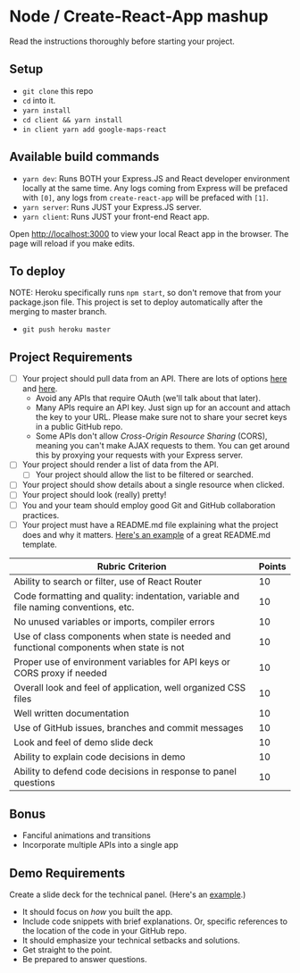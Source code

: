 # Node / Create-React-App mashup

Read the instructions thoroughly before starting your project.

## Setup

- `git clone` this repo
- `cd` into it.
- `yarn install`
- `cd client && yarn install`
- `in client yarn add google-maps-react`

## Available build commands

- `yarn dev`: Runs BOTH your Express.JS and React developer environment locally at the same time. Any logs coming from Express will be prefaced with `[0]`, any logs from `create-react-app` will be prefaced with `[1]`.
- `yarn server`: Runs JUST your Express.JS server.
- `yarn client`: Runs JUST your front-end React app.

Open [http://localhost:3000](http://localhost:3000) to view your local React app in the browser. The page will reload if you make edits.

## To deploy

NOTE: Heroku specifically runs `npm start`, so don't remove that from your package.json file.
This project is set to deploy automatically after the merging to master branch.

- `git push heroku master`

## Project Requirements

- [ ] Your project should pull data from an API. There are lots of options [here](https://github.com/toddmotto/public-apis) and [here](https://market.mashape.com/).
  - Avoid any APIs that require OAuth (we'll talk about that later).
  - Many APIs require an API key. Just sign up for an account and attach the key to your URL. Please make sure not to share your secret keys in a public GitHub repo.
  - Some APIs don't allow _Cross-Origin Resource Sharing_ (CORS), meaning you can't make AJAX requests to them. You can get around this by proxying your requests with your Express server.
- [ ] Your project should render a list of data from the API.
  - [ ] Your project should allow the list to be filtered or searched.
- [ ] Your project should show details about a single resource when clicked.
- [ ] Your project should look (really) pretty!
- [ ] You and your team should employ good Git and GitHub collaboration practices.
- [ ] Your project must have a README.md file explaining what the project does and why it matters. [Here's an example](https://github.com/codeforamerica/howto/blob/master/Good-READMEs.md) of a great README.md template.

| Rubric Criterion                                                                         | Points |
| ---------------------------------------------------------------------------------------- | ------ |
| Ability to search or filter, use of React Router                                         | 10     |
| Code formatting and quality: indentation, variable and file naming conventions, etc.     | 10     |
| No unused variables or imports, compiler errors                                          | 10     |
| Use of class components when state is needed and functional components when state is not | 10     |
| Proper use of environment variables for API keys or CORS proxy if needed                 | 10     |
| Overall look and feel of application, well organized CSS files                           | 10     |
| Well written documentation                                                               | 10     |
| Use of GitHub issues, branches and commit messages                                       | 10     |
| Look and feel of demo slide deck                                                         | 10     |
| Ability to explain code decisions in demo                                                | 10     |
| Ability to defend code decisions in response to panel questions                          | 10     |

## Bonus

- Fanciful animations and transitions
- Incorporate multiple APIs into a single app

## Demo Requirements

Create a slide deck for the technical panel. (Here's an [example](https://docs.google.com/presentation/d/15rfR-S5qAlzx4rHwBp_kJOlu0nQ7hcZOruTwbH6zRvQ/edit?usp=sharing).)

- It should focus on _how_ you built the app.
- Include code snippets with brief explanations. Or, specific references to the location of the code in your GitHub repo.
- It should emphasize your technical setbacks and solutions.
- Get straight to the point.
- Be prepared to answer questions.

